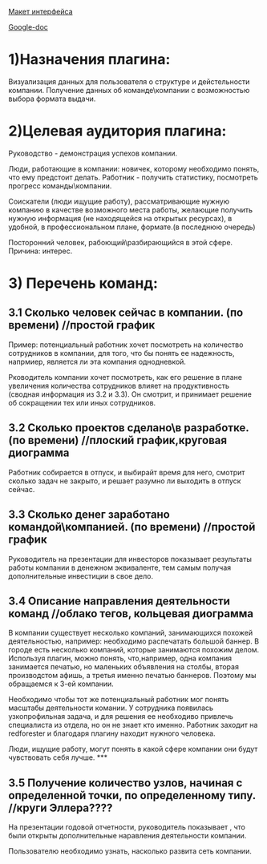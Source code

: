 
[Макет интерфейса](https://app.moqups.com/olegkosin@gmail.com/8v2X3X6DpA/view/page/aa9df7b72 "Макет интерфейса")

[Google-doc](https://docs.google.com/document/d/15koOZEip6pVs6wGF1ztiSL_8q7PjAbeJOEB-xjwiGCI/edit?usp=sharing "Google-doc")


# 1)Назначения плагина:

Визуализация данных для пользователя о структуре и дейстельности компании. Получение данных об команде\компании с возможностью выбора формата выдачи. 


# 2)Целевая аудитория плагина:

Руководство - демонстрация успехов компании.

Люди, работающие в компании: новичек, которому необходимо понять, что ему предстоит делать. Работник - получить статистику, посмотреть прогресс команды\компании. 

Соискатели (люди ищущие работу), рассматривающие нужную компанию в качестве возможного места работы, желающие получить нужную информация (не находящейся на открытых ресурсах), в удобной, в профессиональном плане, формате.(в последнюю очередь)

Посторонний человек, рабоющий\разбирающийся в этой сфере. Причина: интерес. 

# 3) Перечень команд: 

## 3.1 Сколько человек сейчас в компании. (по времени) //простой график

Пример: потенциальный работник хочет посмотреть на количество сотрудников в компании, для того, что бы понять ее надежность, напрмиер, является ли эта компания однодневкой. 

Рководитель компании хочет посмотреть, как его решение в плане увеличения количества сотрудников влияет на продуктивность (сводная информация из 3.2 и 3.3). Он смотрит, и принимает решение об сокращении тех или иных сотрудников.


## 3.2 Сколько проектов сделано\в разработке. (по времени) //плоский график,круговая диограмма

Работник собирается в отпуск, и выбирайт время для него, смотрит сколько задач не закрыто, и решает разумно ли выходить в отпуск сейчас.

## 3.3 Сколько денег заработано командой\компанией. (по времени) //простой график

Руководитель на презентации для инвесторов показывает результаты работы компании в денежном эквиваленте, тем самым получая дополнительные инвестиции в свое дело.

## 3.4 Описание направления деятельности команд //облако тегов, кольцевая диограмма

В компании существует несколько компаний, занимающихся похожей деятельностью, например: необходимо распечатать большой баннер. В городе есть несколько компаний, которые занимаются похожим делом. Используя плагин, можно понять, что,например, одна компания занимается печатью, но маленьких объявления на столбы, вторая производстом афишь, а третья именно печатью баннеров. Поэтому мы обращаемся к 3-ей компании.

Необходимо чтобы тот же потенциальный работник мог понять масштабы деятельности комании.
У сотрудника появилась узкопрофильная задача, и для решения ее необходиво привлечь специалиста из отдела, но он не знает кто именно. Работник заходит на redforester и благодаря плагину находит нужного человека.


Люди, ищущие работу, могут понять в какой сфере компании они будут чувствовать себя лучше. ***

## 3.5 Получение количество узлов, начиная с определенной точки, по определенному типу. //круги Эллера????

На презентации годовой отчетности, руководитель показывает , что были открыты дополнительные наравления деятельности компании.

Пользователю необходимо узнать, насколько развита сеть компании.
